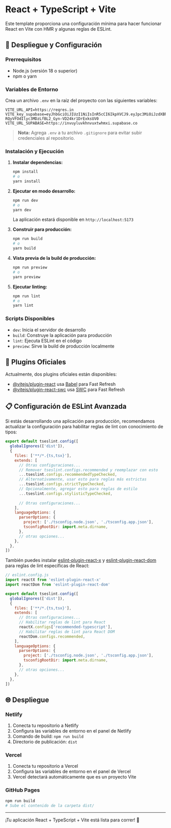 # React + TypeScript + Vite

Este template proporciona una configuración mínima para hacer funcionar React en Vite con HMR y algunas reglas de ESLint.

## 🚀 Despliegue y Configuración

### Prerrequisitos
- Node.js (versión 18 o superior)
- npm o yarn

### Variables de Entorno

Crea un archivo `.env` en la raíz del proyecto con las siguientes variables:

```env
VITE_URL_API=https://reqres.in
VITE_key_supabase=eyJhbGciOiJIUzI1NiIsInR5cCI6IkpXVCJ9.eyJpc3MiOiJzdXBhYmFzZSIsInJlZiI6ImludnV5bHV2a2hudnV4dHdobXhpIiwicm9sZSI6InNlcnZpY2Vfcm9sZSIsImlhdCI6MTc0ODMxNTU1OCwiZXhwIjoyMDYzODkxNTU4fQ.2-RQyVFOdIlyc3MDzLfBL2_Gyn-VD24kr1DrExksUV0
VITE_URL_SUPABASE=https://invuyluvkhnvuxtwhmxi.supabase.co
```

> **Nota:** Agrega `.env` a tu archivo `.gitignore` para evitar subir credenciales al repositorio.

### Instalación y Ejecución

1. **Instalar dependencias:**
   ```bash
   npm install
   # o
   yarn install
   ```

2. **Ejecutar en modo desarrollo:**
   ```bash
   npm run dev
   # o
   yarn dev
   ```
   La aplicación estará disponible en `http://localhost:5173`

3. **Construir para producción:**
   ```bash
   npm run build
   # o
   yarn build
   ```

4. **Vista previa de la build de producción:**
   ```bash
   npm run preview
   # o
   yarn preview
   ```

5. **Ejecutar linting:**
   ```bash
   npm run lint
   # o
   yarn lint
   ```

### Scripts Disponibles

- `dev`: Inicia el servidor de desarrollo
- `build`: Construye la aplicación para producción
- `lint`: Ejecuta ESLint en el código
- `preview`: Sirve la build de producción localmente

## 🔧 Plugins Oficiales

Actualmente, dos plugins oficiales están disponibles:

- [@vitejs/plugin-react](https://github.com/vitejs/vite-plugin-react/blob/main/packages/plugin-react) usa [Babel](https://babeljs.io/) para Fast Refresh
- [@vitejs/plugin-react-swc](https://github.com/vitejs/vite-plugin-react/blob/main/packages/plugin-react-swc) usa [SWC](https://swc.rs/) para Fast Refresh

## 📋 Configuración de ESLint Avanzada

Si estás desarrollando una aplicación para producción, recomendamos actualizar la configuración para habilitar reglas de lint con conocimiento de tipos:

```js
export default tseslint.config([
  globalIgnores(['dist']),
  {
    files: ['**/*.{ts,tsx}'],
    extends: [
      // Otras configuraciones...
      // Remover tseslint.configs.recommended y reemplazar con esto
      ...tseslint.configs.recommendedTypeChecked,
      // Alternativamente, usar esto para reglas más estrictas
      ...tseslint.configs.strictTypeChecked,
      // Opcionalmente, agregar esto para reglas de estilo
      ...tseslint.configs.stylisticTypeChecked,
      
      // Otras configuraciones...
    ],
    languageOptions: {
      parserOptions: {
        project: ['./tsconfig.node.json', './tsconfig.app.json'],
        tsconfigRootDir: import.meta.dirname,
      },
      // otras opciones...
    },
  },
])
```

También puedes instalar [eslint-plugin-react-x](https://github.com/Rel1cx/eslint-react/tree/main/packages/plugins/eslint-plugin-react-x) y [eslint-plugin-react-dom](https://github.com/Rel1cx/eslint-react/tree/main/packages/plugins/eslint-plugin-react-dom) para reglas de lint específicas de React:

```js
// eslint.config.js
import reactX from 'eslint-plugin-react-x'
import reactDom from 'eslint-plugin-react-dom'

export default tseslint.config([
  globalIgnores(['dist']),
  {
    files: ['**/*.{ts,tsx}'],
    extends: [
      // Otras configuraciones...
      // Habilitar reglas de lint para React
      reactX.configs['recommended-typescript'],
      // Habilitar reglas de lint para React DOM
      reactDom.configs.recommended,
    ],
    languageOptions: {
      parserOptions: {
        project: ['./tsconfig.node.json', './tsconfig.app.json'],
        tsconfigRootDir: import.meta.dirname,
      },
      // otras opciones...
    },
  },
])
```

## 🌐 Despliegue

### Netlify
1. Conecta tu repositorio a Netlify
2. Configura las variables de entorno en el panel de Netlify
3. Comando de build: `npm run build`
4. Directorio de publicación: `dist`

### Vercel
1. Conecta tu repositorio a Vercel
2. Configura las variables de entorno en el panel de Vercel
3. Vercel detectará automáticamente que es un proyecto Vite

### GitHub Pages
```bash
npm run build
# Sube el contenido de la carpeta dist/
```

---

¡Tu aplicación React + TypeScript + Vite está lista para correr! 🎉